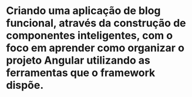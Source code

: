 # Criando uma aplicação de blog funcional, através da construção de componentes inteligentes, com o foco em aprender como organizar o projeto Angular utilizando as ferramentas que o framework dispõe.
